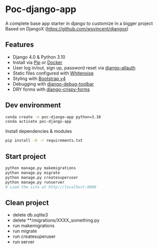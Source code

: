 # Poc-django-app

A complete base app starter in django to customize in a bigger project
Based on DjangoX (https://github.com/wsvincent/djangox)

## Features

- Django 4.0 & Python 3.10
- Install via [Pip](https://pypi.org/project/pip/) or [Docker](https://www.docker.com/)
- User log in/out, sign up, password reset via [django-allauth](https://github.com/pennersr/django-allauth)
- Static files configured with [Whitenoise](http://whitenoise.evans.io/en/stable/index.html)
- Styling with [Bootstrap v4](https://github.com/twbs/bootstrap)
- Debugging with [django-debug-toolbar](https://github.com/jazzband/django-debug-toolbar)
- DRY forms with [django-crispy-forms](https://github.com/django-crispy-forms/django-crispy-forms)

## Dev environment

```bash
conda create -n poc-django-app python=3.10
conda activate poc-django-app
```

Install dependencies & modules
```bash
pip install -U -r requirements.txt
```

## Start project

```bash
python manage.py makemigrations
python manage.py migrate
python manage.py createsuperuser
python manage.py runserver
# Load the site at http://localhost:8000
```

## Clean project

- delete db.sqlite3
- delete **/migrations/XXXX_something.py
- run makemigrations
- run migrate
- run createsuperuser
- run server
